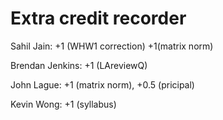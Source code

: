 #  Extra credit recorder
Sahil Jain: +1 (WHW1 correction) +1(matrix norm)

Brendan Jenkins: +1 (LAreviewQ)

John Lague: +1 (matrix norm), +0.5 (pricipal)

Kevin Wong: +1 (syllabus)
